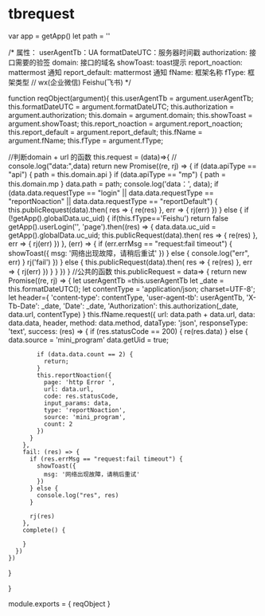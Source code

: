 # tbrequest 
var app = getApp()
let path = ''

/*
  属性：
    userAgentTb：UA
    formatDateUTC：服务器时间戳
    authorization: 接口需要的验签
    domain: 接口的域名
    showToast: toast提示
    report_noaction: mattermost 通知
    report_default: mattermost 通知
    fName: 框架名称
    fType: 框架类型 // wx(企业微信) Feishu(飞书)
*/

function reqObject(argument){
  this.userAgentTb = argument.userAgentTb;
  this.formatDateUTC = argument.formatDateUTC;
  this.authorization = argument.authorization;
  this.domain = argument.domain;
  this.showToast = argument.showToast;
  this.report_noaction = argument.report_noaction;
  this.report_default =  argument.report_default;
  this.fName = argument.fName;
  this.fType = argument.fType;


  //判断domain + url 的函数
  this.request = (data)=>{
    // console.log("data:",data)
    return new Promise((re, rj) => {
      if (data.apiType == "api") {
        path = this.domain.api 
      }
      if (data.apiType == "mp") {
        path = this.domain.mp
      }
      data.path = path;
      console.log('data：', data);
      if (data.data.requestType == "login" || data.data.requestType == "reportNoaction" || data.data.requestType == "reportDefault") {
        this.publicRequest(data).then(
          res => {
            re(res)
          },
          err => {
            rj(err)
          })
      } else {
        if (!getApp().globalData.uc_uid) {
          if(this.fType=='Feishu') return false
          getApp().userLogin('', 'page').then((res) => {
            data.data.uc_uid = getApp().globalData.uc_uid;
            this.publicRequest(data).then(
              res => {
                re(res)
              },
              err => {
                rj(err)
              })
          }, (err) => {
            if (err.errMsg == "request:fail timeout") {
              showToast({
                msg: '网络出现故障，请稍后重试'
              })
            } else {
              console.log("err", err)
            }
            rj('fail')
          })
        } else {
          this.publicRequest(data).then(
            res => {
              re(res)
            },
            err => {
              rj(err)
            })
        }
      }
    })
  }
  //公共的函数
  this.publicRequest = data=> {
    return new Promise((re, rj) => {
      let userAgentTb =this.userAgentTb
      let _date = this.formatDateUTC();
      let contentType = 'application/json; charset=UTF-8';
      let header={
        'content-type': contentType,
          'user-agent-tb': userAgentTb,
          'X-Tb-Date': _date,
          'Date': _date,
          'Authorization': this.authorization(_date, data.url, contentType)
      } 
      this.fName.request({
        url: data.path + data.url,
        data: data.data,
        header,
        method: data.method,
        dataType: 'json',
        responseType: 'text',
        success: (res) => {
          if (res.statusCode == 200) {
            re(res.data)
          } else {
            data.source = 'mini_program'
            data.getUid = true;
  
            if (data.data.count == 2) {
              return;
            }
            this.reportNoaction({
              page: 'http Error ',
              url: data.url,
              code: res.statusCode,
              input_params: data,
              type: 'reportNoaction',
              source: 'mini_program',
              count: 2
            })
          }
        },
        fail: (res) => {
          if (res.errMsg == "request:fail timeout") {
            showToast({
              msg: '网络出现故障，请稍后重试'
            })
          } else {
            console.log("res", res)
          }
  
          rj(res)
        },
        complete() {
  
        }
      })
    })
  }

}


module.exports = {
  reqObject
}


```
